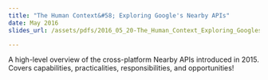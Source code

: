 ```yaml
---
title: "The Human Context&#58; Exploring Google's Nearby APIs"
date: May 2016
slides_url: /assets/pdfs/2016_05_20-The_Human_Context_Exploring_Googles_Nearby_APIs-Self_Conference.pdf

---
```


A high-level overview of the cross-platform Nearby APIs introduced in 2015. Covers capabilities, practicalities, responsibilities, and opportunities!
